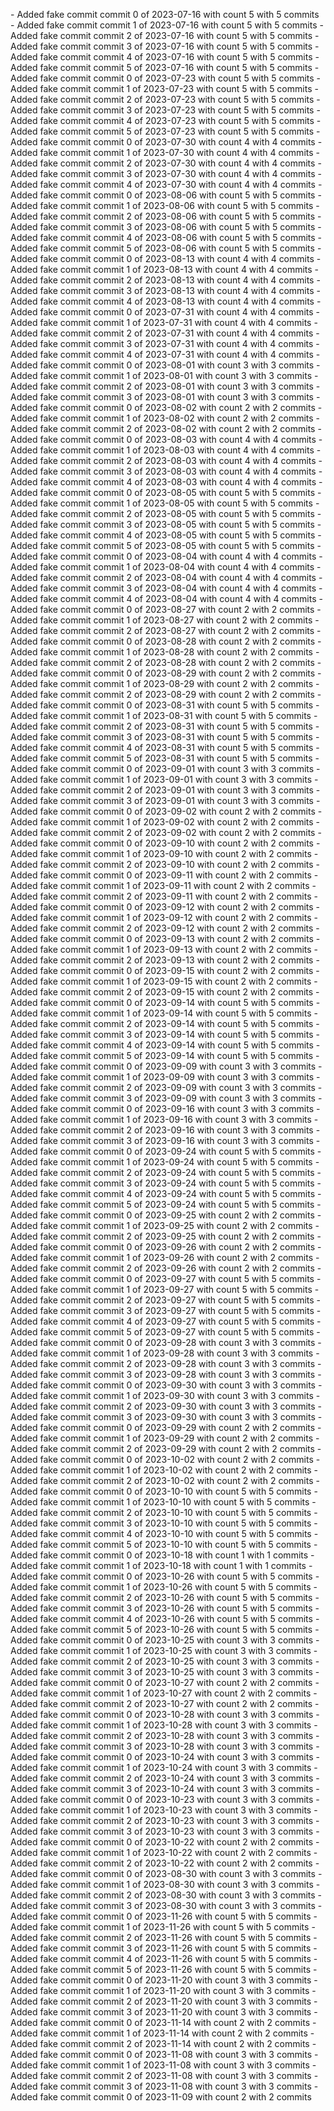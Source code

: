 
-   A d d e d   f a k e   c o m m i t   c o m m i t   0   o f   2 0 2 3 - 0 7 - 1 6   w i t h   c o u n t   5   w i t h   5   c o m m i t s  
 -   A d d e d   f a k e   c o m m i t   c o m m i t   1   o f   2 0 2 3 - 0 7 - 1 6   w i t h   c o u n t   5   w i t h   5   c o m m i t s  
 -   A d d e d   f a k e   c o m m i t   c o m m i t   2   o f   2 0 2 3 - 0 7 - 1 6   w i t h   c o u n t   5   w i t h   5   c o m m i t s  
 -   A d d e d   f a k e   c o m m i t   c o m m i t   3   o f   2 0 2 3 - 0 7 - 1 6   w i t h   c o u n t   5   w i t h   5   c o m m i t s  
 -   A d d e d   f a k e   c o m m i t   c o m m i t   4   o f   2 0 2 3 - 0 7 - 1 6   w i t h   c o u n t   5   w i t h   5   c o m m i t s  
 -   A d d e d   f a k e   c o m m i t   c o m m i t   5   o f   2 0 2 3 - 0 7 - 1 6   w i t h   c o u n t   5   w i t h   5   c o m m i t s  
 -   A d d e d   f a k e   c o m m i t   c o m m i t   0   o f   2 0 2 3 - 0 7 - 2 3   w i t h   c o u n t   5   w i t h   5   c o m m i t s  
 -   A d d e d   f a k e   c o m m i t   c o m m i t   1   o f   2 0 2 3 - 0 7 - 2 3   w i t h   c o u n t   5   w i t h   5   c o m m i t s  
 -   A d d e d   f a k e   c o m m i t   c o m m i t   2   o f   2 0 2 3 - 0 7 - 2 3   w i t h   c o u n t   5   w i t h   5   c o m m i t s  
 -   A d d e d   f a k e   c o m m i t   c o m m i t   3   o f   2 0 2 3 - 0 7 - 2 3   w i t h   c o u n t   5   w i t h   5   c o m m i t s  
 -   A d d e d   f a k e   c o m m i t   c o m m i t   4   o f   2 0 2 3 - 0 7 - 2 3   w i t h   c o u n t   5   w i t h   5   c o m m i t s  
 -   A d d e d   f a k e   c o m m i t   c o m m i t   5   o f   2 0 2 3 - 0 7 - 2 3   w i t h   c o u n t   5   w i t h   5   c o m m i t s  
 -   A d d e d   f a k e   c o m m i t   c o m m i t   0   o f   2 0 2 3 - 0 7 - 3 0   w i t h   c o u n t   4   w i t h   4   c o m m i t s  
 -   A d d e d   f a k e   c o m m i t   c o m m i t   1   o f   2 0 2 3 - 0 7 - 3 0   w i t h   c o u n t   4   w i t h   4   c o m m i t s  
 -   A d d e d   f a k e   c o m m i t   c o m m i t   2   o f   2 0 2 3 - 0 7 - 3 0   w i t h   c o u n t   4   w i t h   4   c o m m i t s  
 -   A d d e d   f a k e   c o m m i t   c o m m i t   3   o f   2 0 2 3 - 0 7 - 3 0   w i t h   c o u n t   4   w i t h   4   c o m m i t s  
 -   A d d e d   f a k e   c o m m i t   c o m m i t   4   o f   2 0 2 3 - 0 7 - 3 0   w i t h   c o u n t   4   w i t h   4   c o m m i t s  
 -   A d d e d   f a k e   c o m m i t   c o m m i t   0   o f   2 0 2 3 - 0 8 - 0 6   w i t h   c o u n t   5   w i t h   5   c o m m i t s  
 -   A d d e d   f a k e   c o m m i t   c o m m i t   1   o f   2 0 2 3 - 0 8 - 0 6   w i t h   c o u n t   5   w i t h   5   c o m m i t s  
 -   A d d e d   f a k e   c o m m i t   c o m m i t   2   o f   2 0 2 3 - 0 8 - 0 6   w i t h   c o u n t   5   w i t h   5   c o m m i t s  
 -   A d d e d   f a k e   c o m m i t   c o m m i t   3   o f   2 0 2 3 - 0 8 - 0 6   w i t h   c o u n t   5   w i t h   5   c o m m i t s  
 -   A d d e d   f a k e   c o m m i t   c o m m i t   4   o f   2 0 2 3 - 0 8 - 0 6   w i t h   c o u n t   5   w i t h   5   c o m m i t s  
 -   A d d e d   f a k e   c o m m i t   c o m m i t   5   o f   2 0 2 3 - 0 8 - 0 6   w i t h   c o u n t   5   w i t h   5   c o m m i t s  
 -   A d d e d   f a k e   c o m m i t   c o m m i t   0   o f   2 0 2 3 - 0 8 - 1 3   w i t h   c o u n t   4   w i t h   4   c o m m i t s  
 -   A d d e d   f a k e   c o m m i t   c o m m i t   1   o f   2 0 2 3 - 0 8 - 1 3   w i t h   c o u n t   4   w i t h   4   c o m m i t s  
 -   A d d e d   f a k e   c o m m i t   c o m m i t   2   o f   2 0 2 3 - 0 8 - 1 3   w i t h   c o u n t   4   w i t h   4   c o m m i t s  
 -   A d d e d   f a k e   c o m m i t   c o m m i t   3   o f   2 0 2 3 - 0 8 - 1 3   w i t h   c o u n t   4   w i t h   4   c o m m i t s  
 -   A d d e d   f a k e   c o m m i t   c o m m i t   4   o f   2 0 2 3 - 0 8 - 1 3   w i t h   c o u n t   4   w i t h   4   c o m m i t s  
 -   A d d e d   f a k e   c o m m i t   c o m m i t   0   o f   2 0 2 3 - 0 7 - 3 1   w i t h   c o u n t   4   w i t h   4   c o m m i t s  
 -   A d d e d   f a k e   c o m m i t   c o m m i t   1   o f   2 0 2 3 - 0 7 - 3 1   w i t h   c o u n t   4   w i t h   4   c o m m i t s  
 -   A d d e d   f a k e   c o m m i t   c o m m i t   2   o f   2 0 2 3 - 0 7 - 3 1   w i t h   c o u n t   4   w i t h   4   c o m m i t s  
 -   A d d e d   f a k e   c o m m i t   c o m m i t   3   o f   2 0 2 3 - 0 7 - 3 1   w i t h   c o u n t   4   w i t h   4   c o m m i t s  
 -   A d d e d   f a k e   c o m m i t   c o m m i t   4   o f   2 0 2 3 - 0 7 - 3 1   w i t h   c o u n t   4   w i t h   4   c o m m i t s  
 -   A d d e d   f a k e   c o m m i t   c o m m i t   0   o f   2 0 2 3 - 0 8 - 0 1   w i t h   c o u n t   3   w i t h   3   c o m m i t s  
 -   A d d e d   f a k e   c o m m i t   c o m m i t   1   o f   2 0 2 3 - 0 8 - 0 1   w i t h   c o u n t   3   w i t h   3   c o m m i t s  
 -   A d d e d   f a k e   c o m m i t   c o m m i t   2   o f   2 0 2 3 - 0 8 - 0 1   w i t h   c o u n t   3   w i t h   3   c o m m i t s  
 -   A d d e d   f a k e   c o m m i t   c o m m i t   3   o f   2 0 2 3 - 0 8 - 0 1   w i t h   c o u n t   3   w i t h   3   c o m m i t s  
 -   A d d e d   f a k e   c o m m i t   c o m m i t   0   o f   2 0 2 3 - 0 8 - 0 2   w i t h   c o u n t   2   w i t h   2   c o m m i t s  
 -   A d d e d   f a k e   c o m m i t   c o m m i t   1   o f   2 0 2 3 - 0 8 - 0 2   w i t h   c o u n t   2   w i t h   2   c o m m i t s  
 -   A d d e d   f a k e   c o m m i t   c o m m i t   2   o f   2 0 2 3 - 0 8 - 0 2   w i t h   c o u n t   2   w i t h   2   c o m m i t s  
 -   A d d e d   f a k e   c o m m i t   c o m m i t   0   o f   2 0 2 3 - 0 8 - 0 3   w i t h   c o u n t   4   w i t h   4   c o m m i t s  
 -   A d d e d   f a k e   c o m m i t   c o m m i t   1   o f   2 0 2 3 - 0 8 - 0 3   w i t h   c o u n t   4   w i t h   4   c o m m i t s  
 -   A d d e d   f a k e   c o m m i t   c o m m i t   2   o f   2 0 2 3 - 0 8 - 0 3   w i t h   c o u n t   4   w i t h   4   c o m m i t s  
 -   A d d e d   f a k e   c o m m i t   c o m m i t   3   o f   2 0 2 3 - 0 8 - 0 3   w i t h   c o u n t   4   w i t h   4   c o m m i t s  
 -   A d d e d   f a k e   c o m m i t   c o m m i t   4   o f   2 0 2 3 - 0 8 - 0 3   w i t h   c o u n t   4   w i t h   4   c o m m i t s  
 -   A d d e d   f a k e   c o m m i t   c o m m i t   0   o f   2 0 2 3 - 0 8 - 0 5   w i t h   c o u n t   5   w i t h   5   c o m m i t s  
 -   A d d e d   f a k e   c o m m i t   c o m m i t   1   o f   2 0 2 3 - 0 8 - 0 5   w i t h   c o u n t   5   w i t h   5   c o m m i t s  
 -   A d d e d   f a k e   c o m m i t   c o m m i t   2   o f   2 0 2 3 - 0 8 - 0 5   w i t h   c o u n t   5   w i t h   5   c o m m i t s  
 -   A d d e d   f a k e   c o m m i t   c o m m i t   3   o f   2 0 2 3 - 0 8 - 0 5   w i t h   c o u n t   5   w i t h   5   c o m m i t s  
 -   A d d e d   f a k e   c o m m i t   c o m m i t   4   o f   2 0 2 3 - 0 8 - 0 5   w i t h   c o u n t   5   w i t h   5   c o m m i t s  
 -   A d d e d   f a k e   c o m m i t   c o m m i t   5   o f   2 0 2 3 - 0 8 - 0 5   w i t h   c o u n t   5   w i t h   5   c o m m i t s  
 -   A d d e d   f a k e   c o m m i t   c o m m i t   0   o f   2 0 2 3 - 0 8 - 0 4   w i t h   c o u n t   4   w i t h   4   c o m m i t s  
 -   A d d e d   f a k e   c o m m i t   c o m m i t   1   o f   2 0 2 3 - 0 8 - 0 4   w i t h   c o u n t   4   w i t h   4   c o m m i t s  
 -   A d d e d   f a k e   c o m m i t   c o m m i t   2   o f   2 0 2 3 - 0 8 - 0 4   w i t h   c o u n t   4   w i t h   4   c o m m i t s  
 -   A d d e d   f a k e   c o m m i t   c o m m i t   3   o f   2 0 2 3 - 0 8 - 0 4   w i t h   c o u n t   4   w i t h   4   c o m m i t s  
 -   A d d e d   f a k e   c o m m i t   c o m m i t   4   o f   2 0 2 3 - 0 8 - 0 4   w i t h   c o u n t   4   w i t h   4   c o m m i t s  
 -   A d d e d   f a k e   c o m m i t   c o m m i t   0   o f   2 0 2 3 - 0 8 - 2 7   w i t h   c o u n t   2   w i t h   2   c o m m i t s  
 -   A d d e d   f a k e   c o m m i t   c o m m i t   1   o f   2 0 2 3 - 0 8 - 2 7   w i t h   c o u n t   2   w i t h   2   c o m m i t s  
 -   A d d e d   f a k e   c o m m i t   c o m m i t   2   o f   2 0 2 3 - 0 8 - 2 7   w i t h   c o u n t   2   w i t h   2   c o m m i t s  
 -   A d d e d   f a k e   c o m m i t   c o m m i t   0   o f   2 0 2 3 - 0 8 - 2 8   w i t h   c o u n t   2   w i t h   2   c o m m i t s  
 -   A d d e d   f a k e   c o m m i t   c o m m i t   1   o f   2 0 2 3 - 0 8 - 2 8   w i t h   c o u n t   2   w i t h   2   c o m m i t s  
 -   A d d e d   f a k e   c o m m i t   c o m m i t   2   o f   2 0 2 3 - 0 8 - 2 8   w i t h   c o u n t   2   w i t h   2   c o m m i t s  
 -   A d d e d   f a k e   c o m m i t   c o m m i t   0   o f   2 0 2 3 - 0 8 - 2 9   w i t h   c o u n t   2   w i t h   2   c o m m i t s  
 -   A d d e d   f a k e   c o m m i t   c o m m i t   1   o f   2 0 2 3 - 0 8 - 2 9   w i t h   c o u n t   2   w i t h   2   c o m m i t s  
 -   A d d e d   f a k e   c o m m i t   c o m m i t   2   o f   2 0 2 3 - 0 8 - 2 9   w i t h   c o u n t   2   w i t h   2   c o m m i t s  
 -   A d d e d   f a k e   c o m m i t   c o m m i t   0   o f   2 0 2 3 - 0 8 - 3 1   w i t h   c o u n t   5   w i t h   5   c o m m i t s  
 -   A d d e d   f a k e   c o m m i t   c o m m i t   1   o f   2 0 2 3 - 0 8 - 3 1   w i t h   c o u n t   5   w i t h   5   c o m m i t s  
 -   A d d e d   f a k e   c o m m i t   c o m m i t   2   o f   2 0 2 3 - 0 8 - 3 1   w i t h   c o u n t   5   w i t h   5   c o m m i t s  
 -   A d d e d   f a k e   c o m m i t   c o m m i t   3   o f   2 0 2 3 - 0 8 - 3 1   w i t h   c o u n t   5   w i t h   5   c o m m i t s  
 -   A d d e d   f a k e   c o m m i t   c o m m i t   4   o f   2 0 2 3 - 0 8 - 3 1   w i t h   c o u n t   5   w i t h   5   c o m m i t s  
 -   A d d e d   f a k e   c o m m i t   c o m m i t   5   o f   2 0 2 3 - 0 8 - 3 1   w i t h   c o u n t   5   w i t h   5   c o m m i t s  
 -   A d d e d   f a k e   c o m m i t   c o m m i t   0   o f   2 0 2 3 - 0 9 - 0 1   w i t h   c o u n t   3   w i t h   3   c o m m i t s  
 -   A d d e d   f a k e   c o m m i t   c o m m i t   1   o f   2 0 2 3 - 0 9 - 0 1   w i t h   c o u n t   3   w i t h   3   c o m m i t s  
 -   A d d e d   f a k e   c o m m i t   c o m m i t   2   o f   2 0 2 3 - 0 9 - 0 1   w i t h   c o u n t   3   w i t h   3   c o m m i t s  
 -   A d d e d   f a k e   c o m m i t   c o m m i t   3   o f   2 0 2 3 - 0 9 - 0 1   w i t h   c o u n t   3   w i t h   3   c o m m i t s  
 -   A d d e d   f a k e   c o m m i t   c o m m i t   0   o f   2 0 2 3 - 0 9 - 0 2   w i t h   c o u n t   2   w i t h   2   c o m m i t s  
 -   A d d e d   f a k e   c o m m i t   c o m m i t   1   o f   2 0 2 3 - 0 9 - 0 2   w i t h   c o u n t   2   w i t h   2   c o m m i t s  
 -   A d d e d   f a k e   c o m m i t   c o m m i t   2   o f   2 0 2 3 - 0 9 - 0 2   w i t h   c o u n t   2   w i t h   2   c o m m i t s  
 -   A d d e d   f a k e   c o m m i t   c o m m i t   0   o f   2 0 2 3 - 0 9 - 1 0   w i t h   c o u n t   2   w i t h   2   c o m m i t s  
 -   A d d e d   f a k e   c o m m i t   c o m m i t   1   o f   2 0 2 3 - 0 9 - 1 0   w i t h   c o u n t   2   w i t h   2   c o m m i t s  
 -   A d d e d   f a k e   c o m m i t   c o m m i t   2   o f   2 0 2 3 - 0 9 - 1 0   w i t h   c o u n t   2   w i t h   2   c o m m i t s  
 -   A d d e d   f a k e   c o m m i t   c o m m i t   0   o f   2 0 2 3 - 0 9 - 1 1   w i t h   c o u n t   2   w i t h   2   c o m m i t s  
 -   A d d e d   f a k e   c o m m i t   c o m m i t   1   o f   2 0 2 3 - 0 9 - 1 1   w i t h   c o u n t   2   w i t h   2   c o m m i t s  
 -   A d d e d   f a k e   c o m m i t   c o m m i t   2   o f   2 0 2 3 - 0 9 - 1 1   w i t h   c o u n t   2   w i t h   2   c o m m i t s  
 -   A d d e d   f a k e   c o m m i t   c o m m i t   0   o f   2 0 2 3 - 0 9 - 1 2   w i t h   c o u n t   2   w i t h   2   c o m m i t s  
 -   A d d e d   f a k e   c o m m i t   c o m m i t   1   o f   2 0 2 3 - 0 9 - 1 2   w i t h   c o u n t   2   w i t h   2   c o m m i t s  
 -   A d d e d   f a k e   c o m m i t   c o m m i t   2   o f   2 0 2 3 - 0 9 - 1 2   w i t h   c o u n t   2   w i t h   2   c o m m i t s  
 -   A d d e d   f a k e   c o m m i t   c o m m i t   0   o f   2 0 2 3 - 0 9 - 1 3   w i t h   c o u n t   2   w i t h   2   c o m m i t s  
 -   A d d e d   f a k e   c o m m i t   c o m m i t   1   o f   2 0 2 3 - 0 9 - 1 3   w i t h   c o u n t   2   w i t h   2   c o m m i t s  
 -   A d d e d   f a k e   c o m m i t   c o m m i t   2   o f   2 0 2 3 - 0 9 - 1 3   w i t h   c o u n t   2   w i t h   2   c o m m i t s  
 -   A d d e d   f a k e   c o m m i t   c o m m i t   0   o f   2 0 2 3 - 0 9 - 1 5   w i t h   c o u n t   2   w i t h   2   c o m m i t s  
 -   A d d e d   f a k e   c o m m i t   c o m m i t   1   o f   2 0 2 3 - 0 9 - 1 5   w i t h   c o u n t   2   w i t h   2   c o m m i t s  
 -   A d d e d   f a k e   c o m m i t   c o m m i t   2   o f   2 0 2 3 - 0 9 - 1 5   w i t h   c o u n t   2   w i t h   2   c o m m i t s  
 -   A d d e d   f a k e   c o m m i t   c o m m i t   0   o f   2 0 2 3 - 0 9 - 1 4   w i t h   c o u n t   5   w i t h   5   c o m m i t s  
 -   A d d e d   f a k e   c o m m i t   c o m m i t   1   o f   2 0 2 3 - 0 9 - 1 4   w i t h   c o u n t   5   w i t h   5   c o m m i t s  
 -   A d d e d   f a k e   c o m m i t   c o m m i t   2   o f   2 0 2 3 - 0 9 - 1 4   w i t h   c o u n t   5   w i t h   5   c o m m i t s  
 -   A d d e d   f a k e   c o m m i t   c o m m i t   3   o f   2 0 2 3 - 0 9 - 1 4   w i t h   c o u n t   5   w i t h   5   c o m m i t s  
 -   A d d e d   f a k e   c o m m i t   c o m m i t   4   o f   2 0 2 3 - 0 9 - 1 4   w i t h   c o u n t   5   w i t h   5   c o m m i t s  
 -   A d d e d   f a k e   c o m m i t   c o m m i t   5   o f   2 0 2 3 - 0 9 - 1 4   w i t h   c o u n t   5   w i t h   5   c o m m i t s  
 -   A d d e d   f a k e   c o m m i t   c o m m i t   0   o f   2 0 2 3 - 0 9 - 0 9   w i t h   c o u n t   3   w i t h   3   c o m m i t s  
 -   A d d e d   f a k e   c o m m i t   c o m m i t   1   o f   2 0 2 3 - 0 9 - 0 9   w i t h   c o u n t   3   w i t h   3   c o m m i t s  
 -   A d d e d   f a k e   c o m m i t   c o m m i t   2   o f   2 0 2 3 - 0 9 - 0 9   w i t h   c o u n t   3   w i t h   3   c o m m i t s  
 -   A d d e d   f a k e   c o m m i t   c o m m i t   3   o f   2 0 2 3 - 0 9 - 0 9   w i t h   c o u n t   3   w i t h   3   c o m m i t s  
 -   A d d e d   f a k e   c o m m i t   c o m m i t   0   o f   2 0 2 3 - 0 9 - 1 6   w i t h   c o u n t   3   w i t h   3   c o m m i t s  
 -   A d d e d   f a k e   c o m m i t   c o m m i t   1   o f   2 0 2 3 - 0 9 - 1 6   w i t h   c o u n t   3   w i t h   3   c o m m i t s  
 -   A d d e d   f a k e   c o m m i t   c o m m i t   2   o f   2 0 2 3 - 0 9 - 1 6   w i t h   c o u n t   3   w i t h   3   c o m m i t s  
 -   A d d e d   f a k e   c o m m i t   c o m m i t   3   o f   2 0 2 3 - 0 9 - 1 6   w i t h   c o u n t   3   w i t h   3   c o m m i t s  
 -   A d d e d   f a k e   c o m m i t   c o m m i t   0   o f   2 0 2 3 - 0 9 - 2 4   w i t h   c o u n t   5   w i t h   5   c o m m i t s  
 -   A d d e d   f a k e   c o m m i t   c o m m i t   1   o f   2 0 2 3 - 0 9 - 2 4   w i t h   c o u n t   5   w i t h   5   c o m m i t s  
 -   A d d e d   f a k e   c o m m i t   c o m m i t   2   o f   2 0 2 3 - 0 9 - 2 4   w i t h   c o u n t   5   w i t h   5   c o m m i t s  
 -   A d d e d   f a k e   c o m m i t   c o m m i t   3   o f   2 0 2 3 - 0 9 - 2 4   w i t h   c o u n t   5   w i t h   5   c o m m i t s  
 -   A d d e d   f a k e   c o m m i t   c o m m i t   4   o f   2 0 2 3 - 0 9 - 2 4   w i t h   c o u n t   5   w i t h   5   c o m m i t s  
 -   A d d e d   f a k e   c o m m i t   c o m m i t   5   o f   2 0 2 3 - 0 9 - 2 4   w i t h   c o u n t   5   w i t h   5   c o m m i t s  
 -   A d d e d   f a k e   c o m m i t   c o m m i t   0   o f   2 0 2 3 - 0 9 - 2 5   w i t h   c o u n t   2   w i t h   2   c o m m i t s  
 -   A d d e d   f a k e   c o m m i t   c o m m i t   1   o f   2 0 2 3 - 0 9 - 2 5   w i t h   c o u n t   2   w i t h   2   c o m m i t s  
 -   A d d e d   f a k e   c o m m i t   c o m m i t   2   o f   2 0 2 3 - 0 9 - 2 5   w i t h   c o u n t   2   w i t h   2   c o m m i t s  
 -   A d d e d   f a k e   c o m m i t   c o m m i t   0   o f   2 0 2 3 - 0 9 - 2 6   w i t h   c o u n t   2   w i t h   2   c o m m i t s  
 -   A d d e d   f a k e   c o m m i t   c o m m i t   1   o f   2 0 2 3 - 0 9 - 2 6   w i t h   c o u n t   2   w i t h   2   c o m m i t s  
 -   A d d e d   f a k e   c o m m i t   c o m m i t   2   o f   2 0 2 3 - 0 9 - 2 6   w i t h   c o u n t   2   w i t h   2   c o m m i t s  
 -   A d d e d   f a k e   c o m m i t   c o m m i t   0   o f   2 0 2 3 - 0 9 - 2 7   w i t h   c o u n t   5   w i t h   5   c o m m i t s  
 -   A d d e d   f a k e   c o m m i t   c o m m i t   1   o f   2 0 2 3 - 0 9 - 2 7   w i t h   c o u n t   5   w i t h   5   c o m m i t s  
 -   A d d e d   f a k e   c o m m i t   c o m m i t   2   o f   2 0 2 3 - 0 9 - 2 7   w i t h   c o u n t   5   w i t h   5   c o m m i t s  
 -   A d d e d   f a k e   c o m m i t   c o m m i t   3   o f   2 0 2 3 - 0 9 - 2 7   w i t h   c o u n t   5   w i t h   5   c o m m i t s  
 -   A d d e d   f a k e   c o m m i t   c o m m i t   4   o f   2 0 2 3 - 0 9 - 2 7   w i t h   c o u n t   5   w i t h   5   c o m m i t s  
 -   A d d e d   f a k e   c o m m i t   c o m m i t   5   o f   2 0 2 3 - 0 9 - 2 7   w i t h   c o u n t   5   w i t h   5   c o m m i t s  
 -   A d d e d   f a k e   c o m m i t   c o m m i t   0   o f   2 0 2 3 - 0 9 - 2 8   w i t h   c o u n t   3   w i t h   3   c o m m i t s  
 -   A d d e d   f a k e   c o m m i t   c o m m i t   1   o f   2 0 2 3 - 0 9 - 2 8   w i t h   c o u n t   3   w i t h   3   c o m m i t s  
 -   A d d e d   f a k e   c o m m i t   c o m m i t   2   o f   2 0 2 3 - 0 9 - 2 8   w i t h   c o u n t   3   w i t h   3   c o m m i t s  
 -   A d d e d   f a k e   c o m m i t   c o m m i t   3   o f   2 0 2 3 - 0 9 - 2 8   w i t h   c o u n t   3   w i t h   3   c o m m i t s  
 -   A d d e d   f a k e   c o m m i t   c o m m i t   0   o f   2 0 2 3 - 0 9 - 3 0   w i t h   c o u n t   3   w i t h   3   c o m m i t s  
 -   A d d e d   f a k e   c o m m i t   c o m m i t   1   o f   2 0 2 3 - 0 9 - 3 0   w i t h   c o u n t   3   w i t h   3   c o m m i t s  
 -   A d d e d   f a k e   c o m m i t   c o m m i t   2   o f   2 0 2 3 - 0 9 - 3 0   w i t h   c o u n t   3   w i t h   3   c o m m i t s  
 -   A d d e d   f a k e   c o m m i t   c o m m i t   3   o f   2 0 2 3 - 0 9 - 3 0   w i t h   c o u n t   3   w i t h   3   c o m m i t s  
 -   A d d e d   f a k e   c o m m i t   c o m m i t   0   o f   2 0 2 3 - 0 9 - 2 9   w i t h   c o u n t   2   w i t h   2   c o m m i t s  
 -   A d d e d   f a k e   c o m m i t   c o m m i t   1   o f   2 0 2 3 - 0 9 - 2 9   w i t h   c o u n t   2   w i t h   2   c o m m i t s  
 -   A d d e d   f a k e   c o m m i t   c o m m i t   2   o f   2 0 2 3 - 0 9 - 2 9   w i t h   c o u n t   2   w i t h   2   c o m m i t s  
 -   A d d e d   f a k e   c o m m i t   c o m m i t   0   o f   2 0 2 3 - 1 0 - 0 2   w i t h   c o u n t   2   w i t h   2   c o m m i t s  
 -   A d d e d   f a k e   c o m m i t   c o m m i t   1   o f   2 0 2 3 - 1 0 - 0 2   w i t h   c o u n t   2   w i t h   2   c o m m i t s  
 -   A d d e d   f a k e   c o m m i t   c o m m i t   2   o f   2 0 2 3 - 1 0 - 0 2   w i t h   c o u n t   2   w i t h   2   c o m m i t s  
 -   A d d e d   f a k e   c o m m i t   c o m m i t   0   o f   2 0 2 3 - 1 0 - 1 0   w i t h   c o u n t   5   w i t h   5   c o m m i t s  
 -   A d d e d   f a k e   c o m m i t   c o m m i t   1   o f   2 0 2 3 - 1 0 - 1 0   w i t h   c o u n t   5   w i t h   5   c o m m i t s  
 -   A d d e d   f a k e   c o m m i t   c o m m i t   2   o f   2 0 2 3 - 1 0 - 1 0   w i t h   c o u n t   5   w i t h   5   c o m m i t s  
 -   A d d e d   f a k e   c o m m i t   c o m m i t   3   o f   2 0 2 3 - 1 0 - 1 0   w i t h   c o u n t   5   w i t h   5   c o m m i t s  
 -   A d d e d   f a k e   c o m m i t   c o m m i t   4   o f   2 0 2 3 - 1 0 - 1 0   w i t h   c o u n t   5   w i t h   5   c o m m i t s  
 -   A d d e d   f a k e   c o m m i t   c o m m i t   5   o f   2 0 2 3 - 1 0 - 1 0   w i t h   c o u n t   5   w i t h   5   c o m m i t s  
 -   A d d e d   f a k e   c o m m i t   c o m m i t   0   o f   2 0 2 3 - 1 0 - 1 8   w i t h   c o u n t   1   w i t h   1   c o m m i t s  
 -   A d d e d   f a k e   c o m m i t   c o m m i t   1   o f   2 0 2 3 - 1 0 - 1 8   w i t h   c o u n t   1   w i t h   1   c o m m i t s  
 -   A d d e d   f a k e   c o m m i t   c o m m i t   0   o f   2 0 2 3 - 1 0 - 2 6   w i t h   c o u n t   5   w i t h   5   c o m m i t s  
 -   A d d e d   f a k e   c o m m i t   c o m m i t   1   o f   2 0 2 3 - 1 0 - 2 6   w i t h   c o u n t   5   w i t h   5   c o m m i t s  
 -   A d d e d   f a k e   c o m m i t   c o m m i t   2   o f   2 0 2 3 - 1 0 - 2 6   w i t h   c o u n t   5   w i t h   5   c o m m i t s  
 -   A d d e d   f a k e   c o m m i t   c o m m i t   3   o f   2 0 2 3 - 1 0 - 2 6   w i t h   c o u n t   5   w i t h   5   c o m m i t s  
 -   A d d e d   f a k e   c o m m i t   c o m m i t   4   o f   2 0 2 3 - 1 0 - 2 6   w i t h   c o u n t   5   w i t h   5   c o m m i t s  
 -   A d d e d   f a k e   c o m m i t   c o m m i t   5   o f   2 0 2 3 - 1 0 - 2 6   w i t h   c o u n t   5   w i t h   5   c o m m i t s  
 -   A d d e d   f a k e   c o m m i t   c o m m i t   0   o f   2 0 2 3 - 1 0 - 2 5   w i t h   c o u n t   3   w i t h   3   c o m m i t s  
 -   A d d e d   f a k e   c o m m i t   c o m m i t   1   o f   2 0 2 3 - 1 0 - 2 5   w i t h   c o u n t   3   w i t h   3   c o m m i t s  
 -   A d d e d   f a k e   c o m m i t   c o m m i t   2   o f   2 0 2 3 - 1 0 - 2 5   w i t h   c o u n t   3   w i t h   3   c o m m i t s  
 -   A d d e d   f a k e   c o m m i t   c o m m i t   3   o f   2 0 2 3 - 1 0 - 2 5   w i t h   c o u n t   3   w i t h   3   c o m m i t s  
 -   A d d e d   f a k e   c o m m i t   c o m m i t   0   o f   2 0 2 3 - 1 0 - 2 7   w i t h   c o u n t   2   w i t h   2   c o m m i t s  
 -   A d d e d   f a k e   c o m m i t   c o m m i t   1   o f   2 0 2 3 - 1 0 - 2 7   w i t h   c o u n t   2   w i t h   2   c o m m i t s  
 -   A d d e d   f a k e   c o m m i t   c o m m i t   2   o f   2 0 2 3 - 1 0 - 2 7   w i t h   c o u n t   2   w i t h   2   c o m m i t s  
 -   A d d e d   f a k e   c o m m i t   c o m m i t   0   o f   2 0 2 3 - 1 0 - 2 8   w i t h   c o u n t   3   w i t h   3   c o m m i t s  
 -   A d d e d   f a k e   c o m m i t   c o m m i t   1   o f   2 0 2 3 - 1 0 - 2 8   w i t h   c o u n t   3   w i t h   3   c o m m i t s  
 -   A d d e d   f a k e   c o m m i t   c o m m i t   2   o f   2 0 2 3 - 1 0 - 2 8   w i t h   c o u n t   3   w i t h   3   c o m m i t s  
 -   A d d e d   f a k e   c o m m i t   c o m m i t   3   o f   2 0 2 3 - 1 0 - 2 8   w i t h   c o u n t   3   w i t h   3   c o m m i t s  
 -   A d d e d   f a k e   c o m m i t   c o m m i t   0   o f   2 0 2 3 - 1 0 - 2 4   w i t h   c o u n t   3   w i t h   3   c o m m i t s  
 -   A d d e d   f a k e   c o m m i t   c o m m i t   1   o f   2 0 2 3 - 1 0 - 2 4   w i t h   c o u n t   3   w i t h   3   c o m m i t s  
 -   A d d e d   f a k e   c o m m i t   c o m m i t   2   o f   2 0 2 3 - 1 0 - 2 4   w i t h   c o u n t   3   w i t h   3   c o m m i t s  
 -   A d d e d   f a k e   c o m m i t   c o m m i t   3   o f   2 0 2 3 - 1 0 - 2 4   w i t h   c o u n t   3   w i t h   3   c o m m i t s  
 -   A d d e d   f a k e   c o m m i t   c o m m i t   0   o f   2 0 2 3 - 1 0 - 2 3   w i t h   c o u n t   3   w i t h   3   c o m m i t s  
 -   A d d e d   f a k e   c o m m i t   c o m m i t   1   o f   2 0 2 3 - 1 0 - 2 3   w i t h   c o u n t   3   w i t h   3   c o m m i t s  
 -   A d d e d   f a k e   c o m m i t   c o m m i t   2   o f   2 0 2 3 - 1 0 - 2 3   w i t h   c o u n t   3   w i t h   3   c o m m i t s  
 -   A d d e d   f a k e   c o m m i t   c o m m i t   3   o f   2 0 2 3 - 1 0 - 2 3   w i t h   c o u n t   3   w i t h   3   c o m m i t s  
 -   A d d e d   f a k e   c o m m i t   c o m m i t   0   o f   2 0 2 3 - 1 0 - 2 2   w i t h   c o u n t   2   w i t h   2   c o m m i t s  
 -   A d d e d   f a k e   c o m m i t   c o m m i t   1   o f   2 0 2 3 - 1 0 - 2 2   w i t h   c o u n t   2   w i t h   2   c o m m i t s  
 -   A d d e d   f a k e   c o m m i t   c o m m i t   2   o f   2 0 2 3 - 1 0 - 2 2   w i t h   c o u n t   2   w i t h   2   c o m m i t s  
 -   A d d e d   f a k e   c o m m i t   c o m m i t   0   o f   2 0 2 3 - 0 8 - 3 0   w i t h   c o u n t   3   w i t h   3   c o m m i t s  
 -   A d d e d   f a k e   c o m m i t   c o m m i t   1   o f   2 0 2 3 - 0 8 - 3 0   w i t h   c o u n t   3   w i t h   3   c o m m i t s  
 -   A d d e d   f a k e   c o m m i t   c o m m i t   2   o f   2 0 2 3 - 0 8 - 3 0   w i t h   c o u n t   3   w i t h   3   c o m m i t s  
 -   A d d e d   f a k e   c o m m i t   c o m m i t   3   o f   2 0 2 3 - 0 8 - 3 0   w i t h   c o u n t   3   w i t h   3   c o m m i t s  
 -   A d d e d   f a k e   c o m m i t   c o m m i t   0   o f   2 0 2 3 - 1 1 - 2 6   w i t h   c o u n t   5   w i t h   5   c o m m i t s  
 -   A d d e d   f a k e   c o m m i t   c o m m i t   1   o f   2 0 2 3 - 1 1 - 2 6   w i t h   c o u n t   5   w i t h   5   c o m m i t s  
 -   A d d e d   f a k e   c o m m i t   c o m m i t   2   o f   2 0 2 3 - 1 1 - 2 6   w i t h   c o u n t   5   w i t h   5   c o m m i t s  
 -   A d d e d   f a k e   c o m m i t   c o m m i t   3   o f   2 0 2 3 - 1 1 - 2 6   w i t h   c o u n t   5   w i t h   5   c o m m i t s  
 -   A d d e d   f a k e   c o m m i t   c o m m i t   4   o f   2 0 2 3 - 1 1 - 2 6   w i t h   c o u n t   5   w i t h   5   c o m m i t s  
 -   A d d e d   f a k e   c o m m i t   c o m m i t   5   o f   2 0 2 3 - 1 1 - 2 6   w i t h   c o u n t   5   w i t h   5   c o m m i t s  
 -   A d d e d   f a k e   c o m m i t   c o m m i t   0   o f   2 0 2 3 - 1 1 - 2 0   w i t h   c o u n t   3   w i t h   3   c o m m i t s  
 -   A d d e d   f a k e   c o m m i t   c o m m i t   1   o f   2 0 2 3 - 1 1 - 2 0   w i t h   c o u n t   3   w i t h   3   c o m m i t s  
 -   A d d e d   f a k e   c o m m i t   c o m m i t   2   o f   2 0 2 3 - 1 1 - 2 0   w i t h   c o u n t   3   w i t h   3   c o m m i t s  
 -   A d d e d   f a k e   c o m m i t   c o m m i t   3   o f   2 0 2 3 - 1 1 - 2 0   w i t h   c o u n t   3   w i t h   3   c o m m i t s  
 -   A d d e d   f a k e   c o m m i t   c o m m i t   0   o f   2 0 2 3 - 1 1 - 1 4   w i t h   c o u n t   2   w i t h   2   c o m m i t s  
 -   A d d e d   f a k e   c o m m i t   c o m m i t   1   o f   2 0 2 3 - 1 1 - 1 4   w i t h   c o u n t   2   w i t h   2   c o m m i t s  
 -   A d d e d   f a k e   c o m m i t   c o m m i t   2   o f   2 0 2 3 - 1 1 - 1 4   w i t h   c o u n t   2   w i t h   2   c o m m i t s  
 -   A d d e d   f a k e   c o m m i t   c o m m i t   0   o f   2 0 2 3 - 1 1 - 0 8   w i t h   c o u n t   3   w i t h   3   c o m m i t s  
 -   A d d e d   f a k e   c o m m i t   c o m m i t   1   o f   2 0 2 3 - 1 1 - 0 8   w i t h   c o u n t   3   w i t h   3   c o m m i t s  
 -   A d d e d   f a k e   c o m m i t   c o m m i t   2   o f   2 0 2 3 - 1 1 - 0 8   w i t h   c o u n t   3   w i t h   3   c o m m i t s  
 -   A d d e d   f a k e   c o m m i t   c o m m i t   3   o f   2 0 2 3 - 1 1 - 0 8   w i t h   c o u n t   3   w i t h   3   c o m m i t s  
 -   A d d e d   f a k e   c o m m i t   c o m m i t   0   o f   2 0 2 3 - 1 1 - 0 9   w i t h   c o u n t   2   w i t h   2   c o m m i t s  
 